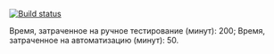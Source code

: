 [![Build status](https://ci.appveyor.com/api/projects/status/57njm2pqk823mxgh?svg=true)](https://ci.appveyor.com/project/MaksimNosov/gradle-5-2-3-patterns-task-2)

Время, затраченное на ручное тестирование (минут): 200;
Время, затраченное на автоматизацию (минут): 50.